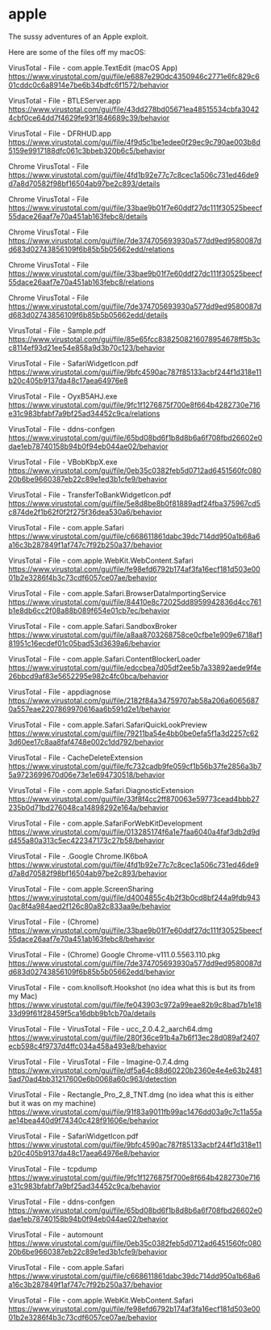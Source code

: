 # apple
The sussy adventures of an Apple exploit.

Here are some of the files off my macOS:

VirusTotal - File - com.apple.TextEdit (macOS App)
https://www.virustotal.com/gui/file/e6887e290dc4350946c2771e6fc829c601cddc0c6a8914e7be6b34bdfc6f1572/behavior

VirusTotal - File - BTLEServer.app
https://www.virustotal.com/gui/file/43dd278bd05671ea48515534cbfa30424cbf0ce64dd7f4629fe93f1846689c39/behavior

VirusTotal - File - DFRHUD.app
https://www.virustotal.com/gui/file/4f9d5c1be1edee0f29ec9c790ae003b8d5159e9917188dfc061c3bbeb320b6c5/behavior

Chrome VirusTotal - File
https://www.virustotal.com/gui/file/4fd1b92e77c7c8cec1a506c731ed46de9d7a8d70582f98bf16504ab97be2c893/details

Chrome VirusTotal - File
https://www.virustotal.com/gui/file/33bae9b01f7e60ddf27dc111f30525beecf55dace26aaf7e70a451ab163febc8/details

Chrome VirusTotal - File
https://www.virustotal.com/gui/file/7de374705693930a577dd9ed9580087dd683d02743856109f6b85b5b05662edd/relations
        
Chrome VirusTotal - File
https://www.virustotal.com/gui/file/33bae9b01f7e60ddf27dc111f30525beecf55dace26aaf7e70a451ab163febc8/relations

Chrome VirusTotal - File
https://www.virustotal.com/gui/file/7de374705693930a577dd9ed9580087dd683d02743856109f6b85b5b05662edd/details

VirusTotal - File - Sample.pdf
https://www.virustotal.com/gui/file/85e65fcc8382508216078954678ff5b3cc8114ef93d21ee54e858a9d3b70c123/behavior

VirusTotal - File - SafariWidgetIcon.pdf
https://www.virustotal.com/gui/file/9bfc4590ac787f85133acbf244f1d318e11b20c405b9137da48c17aea64976e8

VirusTotal - File - OyxB5AHJ.exe
https://www.virustotal.com/gui/file/9fc1f1276875f700e8f664b4282730e716e31c983bfabf7a9bf25ad34452c9ca/relations

VirusTotal - File - ddns-confgen
https://www.virustotal.com/gui/file/65bd08bd6f1b8d8b6a6f708fbd26602e0dae1eb78740158b94b0f94eb044ae02/behavior

VirusTotal - File - VBobKbpX.exe
https://www.virustotal.com/gui/file/0eb35c0382feb5d0712ad6451560fc08020b6be9660387eb22c89e1ed3b1cfe9/behavior

VirusTotal - File - TransferToBankWidgetIcon.pdf
https://www.virustotal.com/gui/file/5e8d8be8b0f81889adf24fba375967cd5c874de2f1b62f0f2f275f36dea530a6/behavior

VirusTotal - File - com.apple.Safari
https://www.virustotal.com/gui/file/c668611861dabc39dc714dd950a1b68a6a16c3b287849f1af747c7f92b250a37/behavior

VirusTotal - File - com.apple.WebKit.WebContent.Safari
https://www.virustotal.com/gui/file/fe98efd6792b174af3fa16ecf181d503e0001b2e3286f4b3c73cdf6057ce07ae/behavior

VirusTotal - File - com.apple.Safari.BrowserDataImportingService
https://www.virustotal.com/gui/file/84410e8c72025dd8959942836d4cc761b1e8db6cc2f08a88b089f654e01cb7ec/behavior

VirusTotal - File - com.apple.Safari.SandboxBroker
https://www.virustotal.com/gui/file/a8aa8703268758ce0cfbe1e909e6718af181951c16ecdef01c05bad53d3639a6/behavior

VirusTotal - File - com.apple.Safari.ContentBlockerLoader
https://www.virustotal.com/gui/file/edccbea7d05df2ee5b7a33892aede9f4e26bbcd9af83e5652295e982c4fc0bca/behavior

VirusTotal - File - appdiagnose
https://www.virustotal.com/gui/file/2182f84a34759707ab58a206a60656870a557eae2207869970616aa6b591d2e1/behavior

VirusTotal - File - com.apple.Safari.SafariQuickLookPreview
https://www.virustotal.com/gui/file/79211ba54e4bb0be0efa5f1a3d2257c623d60ee17c8aa8faf4748e002c1dd792/behavior

VirusTotal - File - CacheDeleteExtension
https://www.virustotal.com/gui/file/fc732cadb9fe059cf1b56b37fe2856a3b75a9723699670d06e73e1e694730518/behavior

VirusTotal - File - com.apple.Safari.DiagnosticExtension
https://www.virustotal.com/gui/file/33f8f4cc2ff870063e59773cead4bbb27235b0d71bd276048ca14898292e164a/behavior

VirusTotal - File - com.apple.SafariForWebKitDevelopment
https://www.virustotal.com/gui/file/013285174f6a1e7faa6040a4faf3db2d9dd455a80a313c5ec422347173c27b58/behavior

VirusTotal - File - .Google Chrome.IK6boA
https://www.virustotal.com/gui/file/4fd1b92e77c7c8cec1a506c731ed46de9d7a8d70582f98bf16504ab97be2c893/behavior

VirusTotal - File - com.apple.ScreenSharing
https://www.virustotal.com/gui/file/d4004855c4b2f3b0cd8bf244a9fdb9430ac8f4a984aed2f126c80a82c833aa9e/behavior

VirusTotal - File - (Chrome)
https://www.virustotal.com/gui/file/33bae9b01f7e60ddf27dc111f30525beecf55dace26aaf7e70a451ab163febc8/behavior

VirusTotal - File - (Chrome) Google Chrome-v111.0.5563.110.pkg
https://www.virustotal.com/gui/file/7de374705693930a577dd9ed9580087dd683d02743856109f6b85b5b05662edd/behavior 

VirusTotal - File - com.knollsoft.Hookshot (no idea what this is but its from my Mac)
https://www.virustotal.com/gui/file/fe043903c972a99eae82b9c8bad7b1e1833d99f61f28459f5ca16dbb9b1cb70a/details

VirusTotal - File - VirusTotal - File - ucc_2.0.4.2_aarch64.dmg
https://www.virustotal.com/gui/file/280f36ce91b4a7b6f13ec28d089af2407ecb598c4f9737d4ffc034a458a493e8/behavior

VirusTotal - File - VirusTotal - File - Imagine-0.7.4.dmg
https://www.virustotal.com/gui/file/df5a64c88d60220b2360e4e4e63b24815ad70ad4bb31217600e6b0068a60c963/detection

VirusTotal - File - Rectangle_Pro_2_8_TNT.dmg (no idea what this is either but it was on my machine)
https://www.virustotal.com/gui/file/91f83a9011fb99ac1476dd03a9c7c11a55aae14bea440d9f74340c428f91606e/behavior 

VirusTotal - File - SafariWidgetIcon.pdf
https://www.virustotal.com/gui/file/9bfc4590ac787f85133acbf244f1d318e11b20c405b9137da48c17aea64976e8/behavior

VirusTotal - File - tcpdump 
https://www.virustotal.com/gui/file/9fc1f1276875f700e8f664b4282730e716e31c983bfabf7a9bf25ad34452c9ca/behavior

VirusTotal - File - ddns-confgen 
https://www.virustotal.com/gui/file/65bd08bd6f1b8d8b6a6f708fbd26602e0dae1eb78740158b94b0f94eb044ae02/behavior

VirusTotal - File - automount 
https://www.virustotal.com/gui/file/0eb35c0382feb5d0712ad6451560fc08020b6be9660387eb22c89e1ed3b1cfe9/behavior

VirusTotal - File - com.apple.Safari 
https://www.virustotal.com/gui/file/c668611861dabc39dc714dd950a1b68a6a16c3b287849f1af747c7f92b250a37/behavior

VirusTotal - File - com.apple.WebKit.WebContent.Safari 
https://www.virustotal.com/gui/file/fe98efd6792b174af3fa16ecf181d503e0001b2e3286f4b3c73cdf6057ce07ae/behavior
